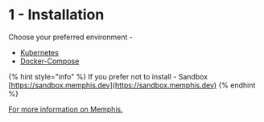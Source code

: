 # 1 - Installation

Choose your preferred environment -&#x20;

* [Kubernetes](deployment/kubernetes.md)
* [Docker-Compose](deployment/docker-compose.md#step-1-download-compose.yaml-file)

{% hint style="info" %}
If you prefer not to install - Sandbox [https://sandbox.memphis.dev](https://sandbox.memphis.dev)
{% endhint %}

[For more information on Memphis.](memphis/overview.md)
